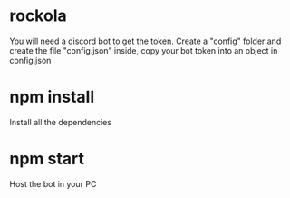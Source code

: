 # rockola
You will need a discord bot to get the token. Create a "config" folder and create the file 
"config.json" inside, copy your bot token into an object in config.json

# npm install
Install all the dependencies

# npm start
Host the bot in your PC
